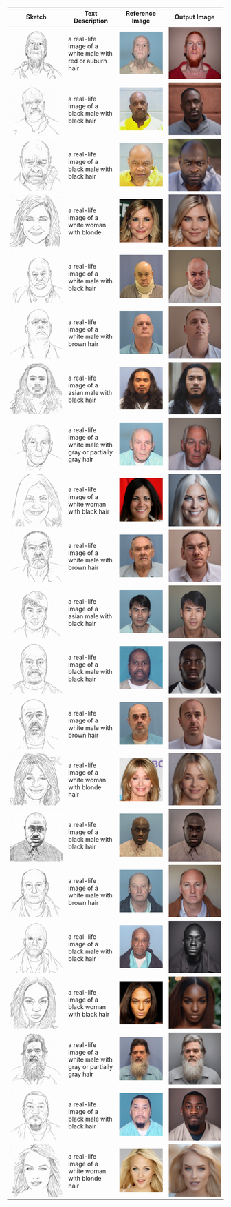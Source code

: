 | Sketch     | Text Description      | Reference Image      | Output Image |
|---------------|---------------|---------------| --------------- |
| <img src="./sketches/1_sketch.png"/> | a real-life image of a white male with red or auburn hair | <img src="./reference_images/1.png"/>  |  <img src="./output_images/1_output.png" />   |
| <img src="./sketches/3_sketch.png"/> | a real-life image of a black male with black hair | <img src="./reference_images/3.png"/>  |  <img src="./output_images/3_output.png" />   |
| <img src="./sketches/8_sketch.png"/> | a real-life image of a black male with black hair | <img src="./reference_images/8.png"/>  |  <img src="./output_images/8_output.png" />   |
| <img src="./sketches/136_sketch.png"/> | a real-life image of a white woman with blonde | <img src="./reference_images/136.jpg"/>  |  <img src="./output_images/136_output.png" />   |
| <img src="./sketches/38_sketch.png"/> | a real-life image of a white male with black hair | <img src="./reference_images/38.png"/>  |  <img src="./output_images/38_output.png" />   |
| <img src="./sketches/66_sketch.png"/> | a real-life image of a white male with brown hair | <img src="./reference_images/66.png"/>  |  <img src="./output_images/66_output.png" />   |
| <img src="./sketches/10660_sketch.png"/> | a real-life image of a asian male with black hair | <img src="./reference_images/10660.png"/>  |  <img src="./output_images/10660_output.png" />   |
| <img src="./sketches/69_sketch.png"/> | a real-life image of a white male with gray or partially gray hair | <img src="./reference_images/69.png"/>  |  <img src="./output_images/69_output.png" />   |
| <img src="./sketches/118_sketch.png"/> | a real-life image of a white woman with black hair | <img src="./reference_images/118.jpg"/>  |  <img src="./output_images/118_output.png" />   |
| <img src="./sketches/145_sketch.png"/> | a real-life image of a white male with brown hair | <img src="./reference_images/145.png"/>  |  <img src="./output_images/145_output.png" />   |
| <img src="./sketches/8030_sketch.png"/> | a real-life image of a asian male with black hair | <img src="./reference_images/8030.png"/>  |  <img src="./output_images/8030_output.png" />   |
| <img src="./sketches/268_sketch.png"/> | a real-life image of a black male with black hair | <img src="./reference_images/268.png"/>  |  <img src="./output_images/268_output.png" />   |
| <img src="./sketches/407_sketch.png"/> | a real-life image of a white male with brown hair | <img src="./reference_images/407.png"/>  |  <img src="./output_images/407_output.png" />   |
| <img src="./sketches/1110_sketch.png"/> | a real-life image of a white woman with blonde hair | <img src="./reference_images/1110.jpg"/>  |  <img src="./output_images/1110_output.png" />   |
| <img src="./sketches/465_sketch.png"/> | a real-life image of a black male with black hair | <img src="./reference_images/465.png"/>  |  <img src="./output_images/465_output.png" />   |
| <img src="./sketches/603_sketch.png"/> | a real-life image of a white male with brown hair | <img src="./reference_images/603.png"/>  |  <img src="./output_images/603_output.png" />   |
| <img src="./sketches/615_sketch.png"/> | a real-life image of a black male with black hair | <img src="./reference_images/615.png"/>  |  <img src="./output_images/615_output.png" />   |
| <img src="./sketches/103_sketch.png"/> |a real-life image of a black woman with black hair | <img src="./reference_images/103.jpg"/>  |  <img src="./output_images/103_output.png" />   |
| <img src="./sketches/909_sketch.png"/> | a real-life image of a white male with gray or partially gray hair | <img src="./reference_images/909.png"/>  |  <img src="./output_images/909_output.png" />   |
| <img src="./sketches/997_sketch.png"/> | a real-life image of a black male with black hair | <img src="./reference_images/997.png"/>  |  <img src="./output_images/997_output.png" />   |
| <img src="./sketches/celeb_1_sketch.png"/> | a real-life image of a white woman with blonde hair | <img src="./reference_images/celeb_1.jpg"/>  |  <img src="./output_images/celeb_1_output.png" />   |
